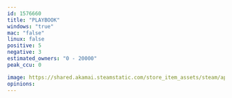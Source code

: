 ```yaml
---
id: 1576660
title: "PLAYBOOK"
windows: "true"
mac: "false"
linux: false
positive: 5
negative: 3
estimated_owners: "0 - 20000"
peak_ccu: 0

image: https://shared.akamai.steamstatic.com/store_item_assets/steam/apps/1576660/header.jpg?t=1662545723
opinions:
---
```

